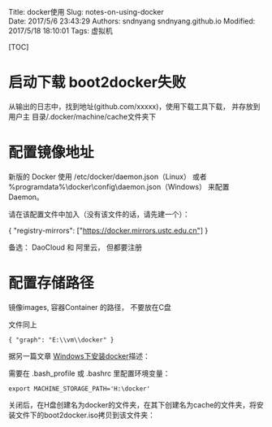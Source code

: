 Title: docker使用
Slug: notes-on-using-docker    
Date: 2017/5/6 23:43:29
Authors: sndnyang sndnyang.github.io
Modified: 2017/5/18 18:10:01
Tags: 虚拟机    

[TOC]

# 启动下载 boot2docker失败

从输出的日志中，找到地址(github.com/xxxxx)，使用下载工具下载， 并存放到 用户主
目录/.docker/machine/cache文件夹下

# 配置镜像地址 

新版的 Docker 使用 /etc/docker/daemon.json（Linux） 或者 %programdata%\docker\config\daemon.json（Windows） 来配置 Daemon。

请在该配置文件中加入（没有该文件的话，请先建一个）：

{
  "registry-mirrors": ["https://docker.mirrors.ustc.edu.cn"]
}

备选： DaoCloud 和 阿里云， 但都要注册

# 配置存储路径

镜像images, 容器Container 的路径， 不要放在C盘

文件同上

    { "graph": "E:\\vm\\docker" }

据另一篇文章 [Windows下安装docker](http://www.linuxidc.com/Linux/2016-07/133506.htm)描述：

需要在 .bash_profile 或 .bashrc 里配置环境变量：

    export MACHINE_STORAGE_PATH='H:\docker'

关闭后，在H盘创建名为docker的文件夹，在其下创建名为cache的文件夹，将安装文件下的boot2docker.iso拷贝到该文件夹：


